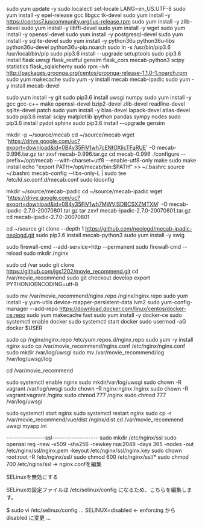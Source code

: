 sudo yum update -y
sudo localectl set-locale LANG=en_US.UTF-8
sudo yum install -y epel-release gcc libgcc tk-devel
sudo yum install -y https://centos7.iuscommunity.org/ius-release.rpm
sudo yum install -y zlib-devel
sudo yum install -y libffi-devel
sudo yum install -y wget
sudo yum install -y openssl-devel
sudo yum install -y postgresql-devel
sudo yum install -y sqlite-devel
sudo yum install -y python36u python36u-libs python36u-devel python36u-pip.noarch
sudo ln -s /usr/bin/pip3.6 /usr/local/bin/pip
sudo pip3.6 install --upgrade setuptools
sudo pip3.6 install flask uwsgi flask_restful gensim flask_cors mecab-python3 scipy statistics flask_sqlalchemy
sudo rpm -ivh http://packages.groonga.org/centos/groonga-release-1.1.0-1.noarch.rpm
sudo yum makecache
sudo yum -y install mecab mecab-ipadic
sudo yum -y install mecab-devel

sudo yum install -y git
sudo pip3.6 install uwsgi numpy
sudo yum install -y gcc gcc-c++ make openssl-devel bzip2-devel zlib-devel readline-devel sqlite-devel patch
sudo yum install -y blas-devel lapack-devel atlas-devel
sudo pip3.6 install scipy matplotlib ipython pandas sympy nodes
sudo pip3.6 install pydot sphinx
sudo pip3.6 install --upgrade gensim

mkdir -p ~/source/mecab
cd ~/source/mecab
wget 'https://drive.google.com/uc?export=download&id=0B4y35FiV1wh7cENtOXlicTFaRUE' -O mecab-0.996.tar.gz
tar zxvf mecab-0.996.tar.gz
cd mecab-0.996
./configure --prefix=/opt/mecab --with-charset=utf8 --enable-utf8-only
make
sudo make install
echo "export PATH=/opt/mecab/bin:\$PATH" >> ~/.bashrc
source ~/.bashrc
mecab-config --libs-only-L | sudo tee /etc/ld.so.conf.d/mecab.conf
sudo ldconfig

mkdir ~/source/mecab-ipadic
cd ~/source/mecab-ipadic
wget 'https://drive.google.com/uc?export=download&id=0B4y35FiV1wh7MWVlSDBCSXZMTXM' -O mecab-ipadic-2.7.0-20070801.tar.gz
tar zxvf mecab-ipadic-2.7.0-20070801.tar.gz
cd mecab-ipadic-2.7.0-20070801

cd ~/source
git clone --depth 1 https://github.com/neologd/mecab-ipadic-neologd.git
sudo pip3.6 install mecab-python3
sudo yum install -y swig
<!-- model.vecの送信が問題 情報オチ？-->
sudo firewall-cmd --add-service=http --permanent
sudo firewall-cmd --reload
sudo mkdir /nginx

sudo cd /var
sudo git clone https://github.com/jgs1202/movie_recommend.git
cd /var/movie_recommend
sudo git checkout develop
export PYTHONIOENCODING=utf-8

sudo mv /var/movie_recommend/nginx.repo /nginx/nginx.repo
sudo yum install -y yum-utils device-mapper-persistent-data lvm2
sudo yum-config-manager --add-repo https://download.docker.com/linux/centos/docker-ce.repo
sudo yum makecache fast
sudo yum install -y docker-ce
sudo systemctl enable docker
sudo systemctl start docker
sudo usermod -aG docker $USER

sudo cp /nginx/nginx.repo /etc/yum.repos.d/nginx.repo
sudo yum -y install nginx
sudo cp /var/movie_recommend/nginx.conf /etc/nginx/nginx.conf
sudo mkdir /var/log/uwsgi
sudo mv /var/movie_recommend/log /var/log/uwsgi/log

cd /var/movie_recommend
<!-- sudo docker build -t centos-nginx:1.0 . -->
sudo systemctl enable nginx
sudo mkdir/var/log/uwsgi
sudo chown -R vagrant /var/log/uwsgi
sudo chown -R nginx:nginx  /nginx
sudo chown -R vagrant:vagrant /nginx
sudo chmod 777 /nginx
sudo chmod 777 /var/log/uwsgi

sudo systemctl start nginx
sudo systemctl restart nginx
sudo cp -r /var/movie_recommend/vue/dist /nginx/dist
cd /var/movie_recommend
uwsgi myapp.ini


----------------ssl-------------------
sudo mkdir /etc/nginx/ssl
sudo openssl req -new -x509 -sha256 -newkey rsa:2048 -days 365 -nodes -out /etc/nginx/ssl/nginx.pem -keyout /etc/nginx/ssl/nginx.key
sudo chown root:root -R /etc/nginx/ssl/
sudo chmod 600 /etc/nginx/ssl/*
sudo chmod 700 /etc/nginx/ssl
-> nginx.confを編集

SELinuxを無効にする

SELinuxの設定ファイルは /etc/selinux/config になるため、こちらを編集します。

$ sudo vi /etc/selinux/config
...
SELINUX=disabled     ← enforcing から disabled に変更
...
